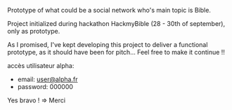 Prototype of what could be a social network who's main topic is Bible.

Project initialized during hackathon HackmyBible (28 - 30th of september), only as prototype.

As I promised, I've kept developing this project to deliver a functional prototype, as it should have been for pitch... Feel free to make it continue !!

accès utilisateur alpha:
- email: user@alpha.fr
- password: 000000


Yes bravo !
=> Merci
